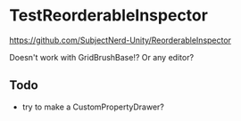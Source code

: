 # TestReorderableInspector

<https://github.com/SubjectNerd-Unity/ReorderableInspector>

Doesn't work with GridBrushBase!? Or any editor?

## Todo

- try to make a CustomPropertyDrawer?

